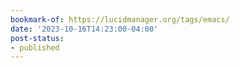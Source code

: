 ```yaml
---
bookmark-of: https://lucidmanager.org/tags/emacs/
date: '2023-10-16T14:23:00-04:00'
post-status:
- published
---
```

